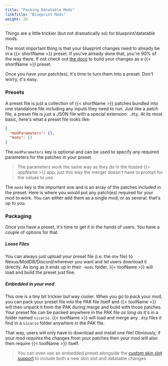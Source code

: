 ```yaml
---
title: "Packing Datatable Mods"
linkTitle: "Blueprint Mods"
weight: 20
---
```


Things are a little trickier (but not dramatically so) for blueprint/datatable mods.

The most important thing is that your blueprint changes need to already be in a {{< shortName >}} preset. If you've already done that, you're 90% of the way there. If not check out [the docs](../../introduction/_index.md) to build your changes as a {{< shortName >}} preset.

Once you have your patch(es), it's time to turn them into a preset. Don't worry, it's easy.

### Presets

A preset file is just a collection of {{< shortName >}} patches bundled into one standalone file including any inputs they need to run. Just like a patch file, a preset file is just a JSON file with a special extension: `.dtp`. At its most basic, here's what a preset file looks like:

```json
{
  "modParameters": {},
  "mods": []
}
```

The `modParameters` key is optional and can be used to specify any required parameters for the patches in your preset.

> The parameters work the same way as they do in the hosted {{< appName >}} app, just this way the merger doesn't have to prompt for the values to use.

The `mods` key is the important one and is an array of the patches included in the preset. Here is where you would put any patch(es) required for your mod to work. You can either add them as a single mod, or as several: that's up to you.

### Packaging

Once you have a preset, it's time to get it in the hands of users. You have a couple of options for that.

##### Loose Files

You can always just upload your preset file (i.e. the `dtm` file) to Nexus/ModDB/Discord/wherever you want and let users download it directly. As long as it ends up in their `~mods` folder, {{< toolName >}} will load and build the preset just fine.

##### Embedded in your mod

This one is a tiny bit trickier but way cooler. When you go to *pack* your mod, you can pack your preset file into the PAK file itself and {{< toolName >}} will then unpack it from the PAK during merge and build with those patches. Your preset file can be packed anywhere in the PAK file _as long as_ it's in a folder named `sicario`. {{< toolName >}} will load and merge any `.dtp` files it find in a `sicario` folder anywhere in the PAK file.

That way, users will only have to download and install one file! Obviously, if your mod _requires_ the changes from your patches then your mod will also then require {{< toolName >}} itself.

> You can even use an embedded preset alongside the [custom skin slot support](../skins) to include both a new skin slot and datatable changes